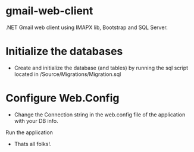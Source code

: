 # gmail-web-client
.NET Gmail web client using IMAPX lib, Bootstrap and SQL Server.

# Initialize the databases

- Create and initialize the database (and tables)  by running the sql script located in /Source/Migrations/Migration.sql


# Configure Web.Config

- Change the Connection string in the web.config file of the application with your DB info.


Run the application
- Thats all folks!.
